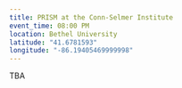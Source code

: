 ```yaml
---
title: PRISM at the Conn-Selmer Institute
event_time: 08:00 PM
location: Bethel University
latitude: "41.6781593"
longitude: "-86.19405469999998"
---
```

TBA